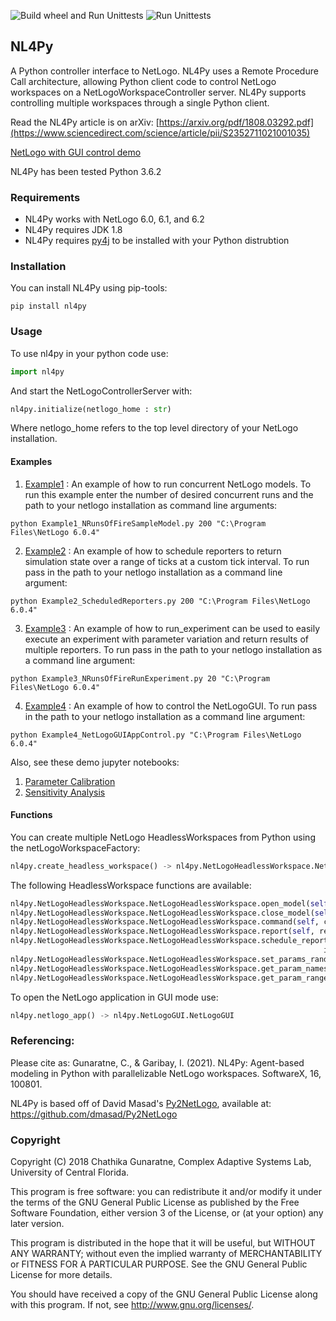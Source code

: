 
![Build wheel and Run Unittests](https://github.com/chathika/NL4Py/workflows/Build%20wheel%20and%20Run%20Unittests/badge.svg) ![Run Unittests](https://github.com/chathika/NL4Py/workflows/Run%20Unittests/badge.svg)
## NL4Py

A Python controller interface to NetLogo. NL4Py uses a Remote Procedure Call architecture, allowing Python client code to control NetLogo workspaces on a NetLogoWorkspaceController server. NL4Py supports controlling multiple workspaces through a single Python client. 

Read the NL4Py article is on arXiv: [https://arxiv.org/pdf/1808.03292.pdf](https://www.sciencedirect.com/science/article/pii/S2352711021001035)

[NetLogo with GUI control demo](https://www.youtube.com/watch?v=TXLqbYNYyVg)

NL4Py has been tested Python 3.6.2


### Requirements
* NL4Py works with NetLogo 6.0, 6.1, and 6.2
* NL4Py requires JDK 1.8 
* NL4Py requires [py4j](https://www.py4j.org/) to be installed with your Python distrubtion

### Installation
You can install NL4Py using pip-tools: 
```
pip install nl4py
```

### Usage
To use nl4py in your python code use: 

```python
import nl4py 
```

And start the NetLogoControllerServer with:

```python
nl4py.initialize(netlogo_home : str)
```

Where netlogo_home refers to the top level directory of your NetLogo installation.

#### Examples
1. [Example1](https://github.com/chathika/NL4Py/blob/master/examples/Example1_NRunsOfFireSampleModel.py) : An example of how to run concurrent NetLogo models. To run this example enter the number of desired concurrent runs and the path to your netlogo installation as command line arguments:

```
python Example1_NRunsOfFireSampleModel.py 200 "C:\Program Files\NetLogo 6.0.4"
```

2. [Example2](https://github.com/chathika/NL4Py/blob/master/examples/Example2_NRunsOfFireSampleModelScheduledReporters.py) : An example of how to schedule reporters to return simulation state over a range of ticks at a custom tick interval. To run pass in the path to your netlogo installation as a command line argument:

```
python Example2_ScheduledReporters.py 200 "C:\Program Files\NetLogo 6.0.4"
```

3. [Example3](https://github.com/chathika/NL4Py/blob/master/examples/Example3_NRunsOfFireRunExperiment.py
) : An example of how to run_experiment can be used to easily execute an experiment with parameter variation and return results of multiple reporters. To run pass in the path to your netlogo installation as a command line argument:

```
python Example3_NRunsOfFireRunExperiment.py 20 "C:\Program Files\NetLogo 6.0.4"
```

4. [Example4](https://github.com/chathika/NL4Py/blob/master/examples/Example4_NetLogoGUIAppControl.py
) : An example of how to control the NetLogoGUI. To run pass in the path to your netlogo installation as a command line argument:

```
python Example4_NetLogoGUIAppControl.py "C:\Program Files\NetLogo 6.0.4"
```

Also, see these demo jupyter notebooks:

1. [Parameter Calibration](https://github.com/chathika/NL4Py/blob/master/examples/ParameterCalibrationWithDEAP.ipynb)
2. [Sensitivity Analysis](https://github.com/chathika/NL4Py/blob/master/examples/SensitivityAnalysis.ipynb)

#### Functions
You can create multiple NetLogo HeadlessWorkspaces from Python using the netLogoWorkspaceFactory: 

```python
nl4py.create_headless_workspace() -> nl4py.NetLogoHeadlessWorkspace.NetLogoHeadlessWorkspace
```

The following HeadlessWorkspace functions are available:

```python
nl4py.NetLogoHeadlessWorkspace.NetLogoHeadlessWorkspace.open_model(self, path : str)
nl4py.NetLogoHeadlessWorkspace.NetLogoHeadlessWorkspace.close_model(self)
nl4py.NetLogoHeadlessWorkspace.NetLogoHeadlessWorkspace.command(self, command : str)
nl4py.NetLogoHeadlessWorkspace.NetLogoHeadlessWorkspace.report(self, reporter : str) -> str
nl4py.NetLogoHeadlessWorkspace.NetLogoHeadlessWorkspace.schedule_reporters(self, reporters : list, startAtTick : int = 0, 
                                                                      intervalTicks : int = 1, stopAtTick : int = -1, goCommand : str = 'go') -> list
nl4py.NetLogoHeadlessWorkspace.NetLogoHeadlessWorkspace.set_params_random()
nl4py.NetLogoHeadlessWorkspace.NetLogoHeadlessWorkspace.get_param_names()
nl4py.NetLogoHeadlessWorkspace.NetLogoHeadlessWorkspace.get_param_ranges()
```

To open the NetLogo application in GUI mode use:

```python
nl4py.netlogo_app() -> nl4py.NetLogoGUI.NetLogoGUI
```

### Referencing:

Please cite as: 
Gunaratne, C., & Garibay, I. (2021). NL4Py: Agent-based modeling in Python with parallelizable NetLogo workspaces. SoftwareX, 16, 100801.

NL4Py is based off of David Masad's [Py2NetLogo](https://github.com/dmasad/Py2NetLogo), available at: https://github.com/dmasad/Py2NetLogo

### Copyright

Copyright (C) 2018 Chathika Gunaratne, Complex Adaptive Systems Lab, University of Central Florida.

This program is free software: you can redistribute it and/or modify it under the terms of the GNU General Public License as published by the Free Software Foundation, either version 3 of the License, or (at your option) any later version.

This program is distributed in the hope that it will be useful, but WITHOUT ANY WARRANTY; without even the implied warranty of MERCHANTABILITY or FITNESS FOR A PARTICULAR PURPOSE.  See the GNU General Public License for more details.

You should have received a copy of the GNU General Public License along with this program.  If not, see <http://www.gnu.org/licenses/>.





